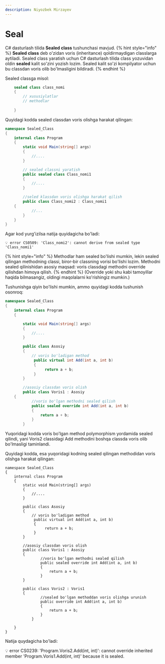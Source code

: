```yaml
---
description: Niyozbek Mirzayev
---
```

# Seal

C# dasturlash tilida **Sealed class** tushunchasi mavjud. 
{% hint style="info" %}
**Sealed class** deb o'zidan voris (inheritance) qoldirmaydigan classlarga aytiladi. Sealed class yaratish uchun C# dasturlash tilida class yozuvidan oldin **sealed** kalit so'zini yozish lozim. Sealed kalit so'zi kompilyator uchun bu classdan voris olib bo'lmasligini bildiradi.
{% endhint %}


Sealed classga misol: 
```csharp
	sealed class class_nomi
	{
	    // xususiylatlar
	    // methodlar
	
	}
```


Quyidagi kodda sealed classdan voris olishga harakat qilingan:
```csharp
namespace Sealed_Class
{
	internal class Program
	{
		static void Main(string[] args)
		{
			//....
		}

		// sealed classni yaratish
		public sealed class Class_nomi1
		{
			//....
		}

		//seled klassdan voris olishga harakat qilish
		public class Class_nomi2 : Class_nomi1
    {
			//...
		}
	}
}
```

 Agar kod yurg'izilsa natija quyidagicha bo'ladi:

```
💡 error CS0509: 'Class_nomi2': cannot derive from sealed type 'Class_nomi1'
```
{% hint style="info" %}
Methodlar ham sealed bo'lishi mumkin, lekin sealed qilingan methodning classi, biror-bir classning vorisi bo'lishi lozim. Methodni sealed qilinishidan asosiy maqsad: voris classdagi methodni override qilishdan himoya qilish.
{% endhint %}
(Override yoki shu kabi tamoyillar haqida bilmasangiz, oldingi maqolalarni ko'rishingiz mumkin.)

Tushunishga qiyin bo'lishi mumkin, ammo quyidagi kodda tushunish osonroq:

```csharp
namespace Sealed_Class
{
	internal class Program
	{

		static void Main(string[] args)
		{
			//....
		}

		public class Asosiy
		{
			// voris bo'ladigan method
			 public virtual int Add(int a, int b)
			 {
				  return a + b;
			 }
		}

		//asosiy classdan voris olish
		public class Voris1 : Asosiy
    {
			//voris bo'lgan methodni sealed qilish
			public sealed override int Add(int a, int b)
			{
				return a + b;
			}
		}
```

Yuqoridagi kodda voris bo'lgan method polymorphism yordamida sealed qilindi, yani Voris2 classidagi Add methodini boshqa classda voris olib bo'lmasligi taminlandi. 

Quyidagi kodda, esa yuqoridagi kodning sealed qilingan methodidan voris olishga harakat qilingan:

```
namespace Sealed_Class
{
	internal class Program
	{	
		static void Main(string[] args)
		{
			//....
		}

		public class Asosiy
		{
			// voris bo'ladigan method
			 public virtual int Add(int a, int b)
			 {
				  return a + b;
			 }
		}

		//asosiy classdan voris olish
		public class Voris1 : Asosiy
		{
				//voris bo'lgan methodni sealed qilish
				public sealed override int Add(int a, int b)
				{
					return a + b;
				}
		}
		
		public class Voris2 : Voris1
		{
				//sealed bo'lgan methoddan voris olishga urunish
				public override int Add(int a, int b)
				{
					return a + b;
				}
			}

	}
}
```

Natija quydagicha bo'ladi:

<aside>
💡 error CS0239: 'Program.Voris2.Add(int, int)': cannot override inherited member 'Program.Voris1.Add(int, int)' because it is sealed.

</aside>
